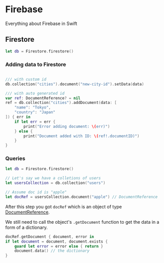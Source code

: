 # Firebase

Everything about Firebase in Swift

## Firestore

```swift
let db = Firestore.firestore()
```

### Adding data to Firestore

```swift

/// with custom id
db.collection("cities").document("new-city-id").setData(data)

/// with auto generated id
var ref: DocumentReference? = nil
ref = db.collection("cities").addDocument(data: [
    "name": "Tokyo",
    "country": "Japan"
]) { err in
    if let err = err {
        print("Error adding document: \(err)")
    } else {
        print("Document added with ID: \(ref!.documentID)")
    }
}
```

### Queries

```swift
let db = Firestore.firestore()

// Let's say we have a colletions of users
let usersCollection = db.collection("users")

// Assume doc id is "apple"
let docRef = usersCollection.document("apple") // DocumentReference
```

After this step you got `docRef` which is an object of type [DocumentReference](https://firebase.google.com/docs/reference/swift/firebasefirestore/api/reference/Classes/DocumentReference). 

We still need to call the object's `.getDocument` function to get the data in a form of a dictionary.

```swift
docRef.getDocument { document, error in
if let document = document, document.exists {
    guard let error = error else { return }
    document.data() // the dictionary
}
```
